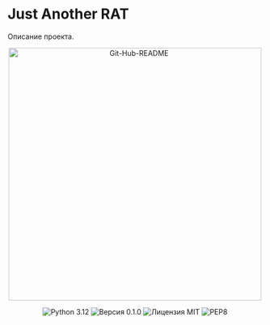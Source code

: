 # Just Another RAT

Описание проекта.

<p align="center">
  <img alt="Git-Hub-README" border="0" src="https://i.ibb.co/G7s9Gvn/Git-Hub-README.png" width="500">
</p>

<p align="center">
  <img alt="Python 3.12" src="https://img.shields.io/badge/Python-3.12-yellow?style=flat">
  <img alt="Версия 0.1.0" src="https://img.shields.io/badge/%D0%92%D0%B5%D1%80%D1%81%D0%B8%D1%8F-0.1.0-purple?style=flat">
  <img alt="Лицензия MIT" src="https://img.shields.io/badge/%D0%9B%D0%B8%D1%86%D0%B5%D0%BD%D0%B7%D0%B8%D1%8F-MIT-aqua?style=flat">
  <img alt="PEP8" src="https://img.shields.io/badge/PEP8-green?style=flat">
</p>

